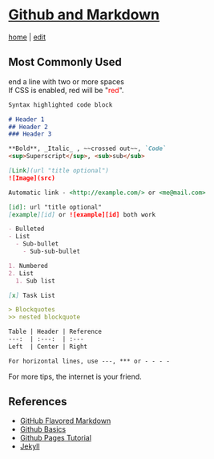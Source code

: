 # [Github and Markdown](https://alwinwoo.github.io/pages/github.html)
[home](https://alwinwoo.github.io/) | [edit](https://github.com/alwinwoo/alwinwoo.github.io/edit/master/pages/github.md)

## Most Commonly Used

end a line with two or more spaces  
If CSS is enabled, red will be "<span style="color:red">red</span>". 

```markdown
Syntax highlighted code block

# Header 1
## Header 2
### Header 3

**Bold**, _Italic_ , ~~crossed out~~, `Code`
<sup>Superscript</sup>, <sub>sub</sub>

[Link](url "title optional") 
![Image](src)

Automatic link - <http://example.com/> or <me@mail.com>

[id]: url "title optional"
[example][id] or ![example][id] both work

- Bulleted
- List
  - Sub-bullet
    - Sub-sub-bullet

1. Numbered
2. List
  1. Sub list

[x] Task List

> Blockquotes
>> nested blockquote

Table | Header | Reference
---:  | :---:  | :---
Left  | Center | Right

For horizontal lines, use ---, *** or - - - - 

```

For more tips, the internet is your friend.

## References

- [GitHub Flavored Markdown](https://guides.github.com/features/mastering-markdown/)
- [Github Basics](https://help.github.com/categories/github-pages-basics/)
- [Github Pages Tutorial](https://biodata-club.github.io/githubPagesTutorial/)
- [Jekyll](https://jekyllrb.com/)
